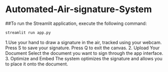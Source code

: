 ﻿# Automated-Air-signature-System
 
##To run the Streamlit application, execute the following command:

```bash
streamlit run app.py
```

1.Use your hand to draw a signature in the air, tracked using your webcam.
Press S to save your signature.
Press Q to exit the canvas.
2. Upload Your Document
Select the document you want to sign through the app interface.
3. Optimize and Embed
The system optimizes the signature and allows you to place it onto the document.
